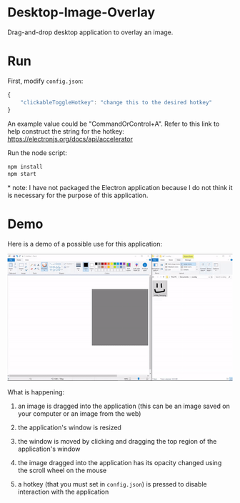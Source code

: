 # Desktop-Image-Overlay
Drag-and-drop desktop application to overlay an image.

# Run

First, modify `config.json`:

```js
{
    "clickableToggleHotkey": "change this to the desired hotkey"
}
```

An example value could be "CommandOrControl+A". Refer to this link to help construct the string for the hotkey: https://electronjs.org/docs/api/accelerator

Run the node script:

```bash
npm install
npm start
```

\* note: I have not packaged the Electron application because I do not think it is necessary for the purpose of this application.

# Demo
Here is a demo of a possible use for this application:

![](doc/demo.gif)

What is happening:

1. an image is dragged into the application (this can be an image saved on your computer or an image from the web)

2. the application's window is resized

3. the window is moved by clicking and dragging the top region of the application's window

4. the image dragged into the application has its opacity changed using the scroll wheel on the mouse

5. a hotkey (that you must set in `config.json`) is pressed to disable interaction with the application

